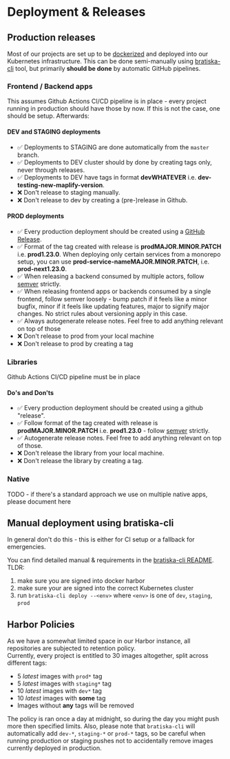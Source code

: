 # Deployment & Releases

## Production releases

Most of our projects are set up to be [dockerized](https://www.docker.com/) and deployed into our Kubernetes infrastructure. This can be done semi-manually using [bratiska-cli](https://github.com/bratislava/bratiska-cli) tool, but primarily **should be done** by automatic GitHub pipelines. 

### Frontend / Backend apps

This assumes Github Actions CI/CD pipeline is in place - every project running in production should have those by now. If this is not the case, one should be setup. Afterwards:

#### DEV and STAGING deployments

 * ✅ Deployments to STAGING are done automatically from the `master` branch.
 * ✅ Deployments to DEV cluster should by done by creating tags only, never through releases.
 * ✅ Deployments to DEV have tags in format **devWHATEVER** i.e. **dev-testing-new-maplify-version**.
 * ❌ Don't release to staging manually.
 * ❌ Don't release to dev by creating a (pre-)release in Github.

 #### PROD deployments

 * ✅ Every production deployment should be created using a [GitHub Release](https://docs.github.com/en/repositories/releasing-projects-on-github/managing-releases-in-a-repository).
 * ✅ Format of the tag created with release is **prodMAJOR.MINOR.PATCH** i.e. **prod1.23.0**. When deploying only certain services from a monorepo setup, you can use **prod-service-nameMAJOR.MINOR.PATCH**, i.e. **prod-next1.23.0**.
 * ✅ When releasing a backend consumed by multiple actors, follow [semver](https://semver.org) strictly.
 * ✅ When releasing frontend apps or backends consumed by a single frontend, follow semver loosely - bump patch if it feels like a minor bugfix, minor if it feels like updating features, major to signify major changes. No strict rules about versioning apply in this case.
 * ✅ Always autogenerate release notes. Feel free to add anything relevant on top of those
 * ❌ Don't release to prod from your local machine
 * ❌ Don't release to prod by creating a tag

### Libraries

Github Actions CI/CD pipeline must be in place

#### Do's and Don'ts

 * ✅ Every production deployment should be created using a github "release".
 * ✅ Follow format of the tag created with release is **prodMAJOR.MINOR.PATCH** i.e. **prod1.23.0** - follow [semver](https://semver.org) strictly.
 * ✅ Autogenerate release notes. Feel free to add anything relevant on top of those.
 * ❌ Don't release the library from your local machine.
 * ❌ Don't release the library by creating a tag.

### Native

TODO - if there's a standard approach we use on multiple native apps, please document here

## Manual deployment using bratiska-cli

<Callout emoji="⚠️" type="warning">
  In general don't do this - this is either for CI setup or a fallback for emergencies.
</Callout>

You can find detailed manual & requirements in the [bratiska-cli README](https://github.com/bratislava/bratiska-cli#readme). TLDR:

1. make sure you are signed into docker harbor
2. make sure your are signed into the correct Kubernetes cluster  
3. run `bratiska-cli deploy --<env>` where `<env>` is one of `dev`, `staging`, `prod`

## Harbor Policies

As we have a somewhat limited space in our Harbor instance, all repositories are subjected to retention policy.  
Currently, every project is entitled to 30 images altogether, split across different tags: 

* 5 *latest* images with `prod*` tag
* 5 *latest* images with `staging*` tag
* 10 *latest* images with `dev*` tag
* 10 *latest* images with **some** tag
* Images without **any** tags will be removed

The policy is ran once a day at midnight, so during the day you might push more then specified limits. Also, please note that `bratiska-cli` will automatically add `dev-*`, `staging-*` or `prod-*` tags, so be careful when running production or staging pushes not to accidentally remove images currently deployed in production.  

